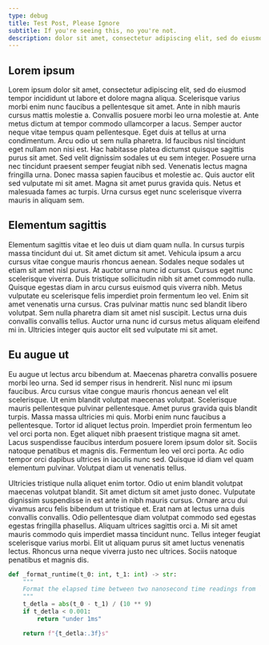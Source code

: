 ```yaml
---
type: debug
title: Test Post, Please Ignore
subtitle: If you're seeing this, no you're not.
description: dolor sit amet, consectetur adipiscing elit, sed do eiusmod tempor incididunt ut labore et dolore magna aliqua
---
```


## Lorem ipsum

Lorem ipsum dolor sit amet, consectetur adipiscing elit, sed do eiusmod tempor incididunt ut labore et dolore magna aliqua. Scelerisque varius morbi enim nunc faucibus a pellentesque sit amet. Ante in nibh mauris cursus mattis molestie a. Convallis posuere morbi leo urna molestie at. Ante metus dictum at tempor commodo ullamcorper a lacus. Semper auctor neque vitae tempus quam pellentesque. Eget duis at tellus at urna condimentum. Arcu odio ut sem nulla pharetra. Id faucibus nisl tincidunt eget nullam non nisi est. Hac habitasse platea dictumst quisque sagittis purus sit amet. Sed velit dignissim sodales ut eu sem integer. Posuere urna nec tincidunt praesent semper feugiat nibh sed. Venenatis lectus magna fringilla urna. Donec massa sapien faucibus et molestie ac. Quis auctor elit sed vulputate mi sit amet. Magna sit amet purus gravida quis. Netus et malesuada fames ac turpis. Urna cursus eget nunc scelerisque viverra mauris in aliquam sem.

## Elementum sagittis

Elementum sagittis vitae et leo duis ut diam quam nulla. In cursus turpis massa tincidunt dui ut. Sit amet dictum sit amet. Vehicula ipsum a arcu cursus vitae congue mauris rhoncus aenean. Sodales neque sodales ut etiam sit amet nisl purus. At auctor urna nunc id cursus. Cursus eget nunc scelerisque viverra. Duis tristique sollicitudin nibh sit amet commodo nulla. Quisque egestas diam in arcu cursus euismod quis viverra nibh. Metus vulputate eu scelerisque felis imperdiet proin fermentum leo vel. Enim sit amet venenatis urna cursus. Cras pulvinar mattis nunc sed blandit libero volutpat. Sem nulla pharetra diam sit amet nisl suscipit. Lectus urna duis convallis convallis tellus. Auctor urna nunc id cursus metus aliquam eleifend mi in. Ultricies integer quis auctor elit sed vulputate mi sit amet.

## Eu augue ut

Eu augue ut lectus arcu bibendum at. Maecenas pharetra convallis posuere morbi leo urna. Sed id semper risus in hendrerit. Nisl nunc mi ipsum faucibus. Arcu cursus vitae congue mauris rhoncus aenean vel elit scelerisque. Ut enim blandit volutpat maecenas volutpat. Scelerisque mauris pellentesque pulvinar pellentesque. Amet purus gravida quis blandit turpis. Massa massa ultricies mi quis. Morbi enim nunc faucibus a pellentesque. Tortor id aliquet lectus proin. Imperdiet proin fermentum leo vel orci porta non.
Eget aliquet nibh praesent tristique magna sit amet. Lacus suspendisse faucibus interdum posuere lorem ipsum dolor sit. Sociis natoque penatibus et magnis dis. Fermentum leo vel orci porta. Ac odio tempor orci dapibus ultrices in iaculis nunc sed. Quisque id diam vel quam elementum pulvinar. Volutpat diam ut venenatis tellus.

Ultricies tristique nulla aliquet enim tortor. Odio ut enim blandit volutpat maecenas volutpat blandit. Sit amet dictum sit amet justo donec. Vulputate dignissim suspendisse in est ante in nibh mauris cursus. Ornare arcu dui vivamus arcu felis bibendum ut tristique et. Erat nam at lectus urna duis convallis convallis. Odio pellentesque diam volutpat commodo sed egestas egestas fringilla phasellus.
Aliquam ultrices sagittis orci a. Mi sit amet mauris commodo quis imperdiet massa tincidunt nunc. Tellus integer feugiat scelerisque varius morbi. Elit ut aliquam purus sit amet luctus venenatis lectus. Rhoncus urna neque viverra justo nec ultrices. Sociis natoque penatibus et magnis dis.

```python
def _format_runtime(t_0: int, t_1: int) -> str:
    """
    Format the elapsed time between two nanosecond time readings from `time.time_ns`.
    """
    t_detla = abs(t_0 - t_1) / (10 ** 9)
    if t_detla < 0.001:
        return "under 1ms"

    return f"{t_detla:.3f}s"
```
